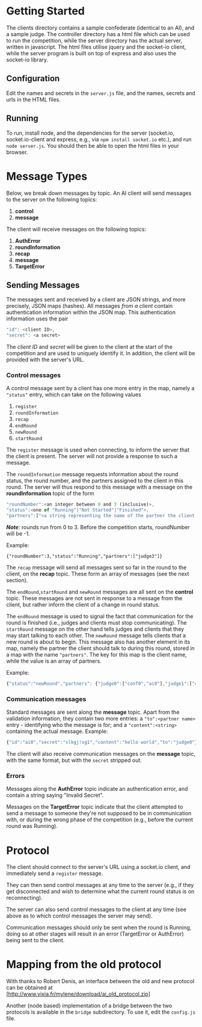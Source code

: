 # Getting Started
The clients directory contains a sample confederate (identical to an AI), and a sample judge. The controller directory has a html file which can be used to run the competition, while the server directory has the actual server, written in javascript. The html files utilise jquery and the socket-io client, while the server program is built on top of express and also uses the socket-io library.

## Configuration
Edit the names and secrets in the `server.js` file, and the names, secrets and urls in the HTML files.

## Running
To run, install node, and the dependencies for the server (socket.io, socket.io-client and express, e.g., via `npm install socket.io` etc.), and run `node server.js`. You should then be able to open the html files in your browser.

# Message Types
Below, we break down messages by topic. An AI client will send messages to the server on the following topics:
1. __control__
2. __message__

The client will receive messages on the following topics:
1. __AuthError__
2. __roundInformation__
3. __recap__
4. __message__
5. __TargetError__

## Sending Messages

The messages sent and received by a client are JSON strings, and more precisely, JSON maps (hashes). All messages _from a client_ contain authentication information within the JSON map. This authentication information uses the pair
```javascript
"id": <client ID>,
"secret": <a secret>
```
The _client ID_ and _secret_ will be given to the client at the start of the competition and are used to uniquely identify it. In addition, the client will be provided with the server's URL.

### Control messages
A control message sent by a client has one more entry in the map, namely a `"status"` entry, which can take on the following values
1. `register`
2. `roundInformation`
3. `recap`
4. `endRound`
5. `newRound`
6. `startRound`

The `register` message is used when connecting, to inform the server that the client is present. The server will not provide a response to such a message.

The `roundInformation` message requests information about the round status, the round number, and the partners assigned to the client in this round. The server will thus respond to this message with a message on the __roundInformation__ topic of the form
```javascript
"roundNumber":<an integer between 0 and 3 (inclusive)>,
"status":<one of "Running"|"Not Started"|"Finished">,
"partners":["<a string representing the name of the partner the client should be talking to"]
```

___Note___: rounds run from 0 to 3. Before the competition starts, roundNumber will be -1.

Example:
```
{"roundNumber":3,"status":"Running","partners":["judge3"]}
```

The `recap` message will send all messages sent so far in the round to the client, on the __recap__ topic. These form an array of messages (see the next section).

The `endRound`,`startRound` and `newRound` messages are all sent on the __control__ topic. These messages are not sent in response to a message from the client, but rather inform the client of a change in round status.

The `endRound` message is used to signal the fact that communication for the round is finished (i.e., judges and clients must stop communicating). The `startRound` message on the other hand tells judges and clients that they may start talking to each other. The `newRound` message tells clients that a new round is about to begin. This message also has another element in its map, namely the partner the client should talk to during this round, stored in a map with the name `"partners"`. The key for this map is the client name, while the value is an array of partners.

Example:
```javascript
{"status":"newRound","partners": {"judge0":["conf0","ai0"],"judge1":["conf1","ai1"],"judge2":["conf2","ai2"],"judge3":["conf3","ai3"],"ai0":["judge0"],"ai1":["judge1"],"ai2":["judge2"],"ai3":["judge3"],"conf0":["judge0"],"conf1":["judge1"],"conf2":["judge2"],"conf3":["judge3"]}}
```


### Communication messages
Standard messages are sent along the __message__ topic. Apart from the validation information, they contain two more entries: a `"to":<partner name>` entry - identifying who the message is for; and a `"content":<string>` containing the actual message.
Example:
```javascript
{"id":"ai0","secret":"slkgj!sg1","content":"hello world","to":"judge0"}
```

The client will also receive communication messages on the __message__ topic, with the same format, but with the `secret` stripped out.

### Errors
Messages along the __AuthError__ topic indicate an authentication error, and contain a string saying "Invalid Secret".

Messages on the __TargetError__ topic indicate that the client attempted to send a message to someone they're not supposed to be in communication with, or during the wrong phase of the competition (e.g., before the current round was Running).

# Protocol
The client should connect to the server's URL using a socket.io client, and immediately send a `register` message.

They can then send control messages at any time to the server (e.g., if they get disconnected and wish to determine what the current round status is on reconnecting).

The server can also send control messages to the client at any time (see above as to which control messages the server may send).

Communication messages should only be sent when the round is Running, doing so at other stages will result in an error (TargetError or AuthError) being sent to the client.

# Mapping from the old protocol
With thanks to Robert Denis, an interface between the old and new protocol can be obtained at [http://www.vixia.fr/mylene/download/ai_old_protocol.zip]

Another (node based) implementation of a bridge between the two protocols is available in the `bridge` subdirectory. To use it, edit the `config.js` file.
